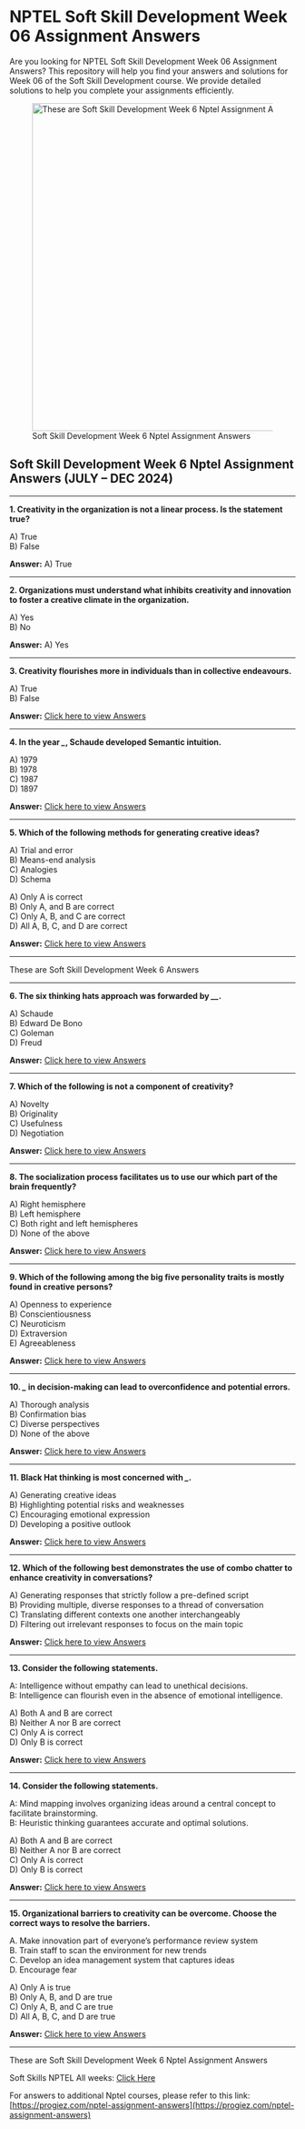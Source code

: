 # NPTEL Soft Skill Development Week 06 Assignment Answers

Are you looking for NPTEL Soft Skill Development Week 06 Assignment Answers? This repository will help you find your answers and solutions for Week 06 of the Soft Skill Development course. We provide detailed solutions to help you complete your assignments efficiently.

<figure class="aligncenter size-large is-resized"><img decoding="async" width="1024" height="576" src="https://progiez.com/wp-content/uploads/2024/08/Soft-Skills-Development-Nptel-Week-6-Assignment-Answer-and-solution-Swayam-Platform-image-1024x576.webp" alt="These are Soft Skill Development Week 6 Nptel Assignment Answers" class="wp-image-13359" title="Soft Skill Development Week 6 Nptel Assignment Answers 1" srcset="https://progiez.com/wp-content/uploads/2024/08/Soft-Skills-Development-Nptel-Week-6-Assignment-Answer-and-solution-Swayam-Platform-image-1024x576.webp 1024w, https://progiez.com/wp-content/uploads/2024/08/Soft-Skills-Development-Nptel-Week-6-Assignment-Answer-and-solution-Swayam-Platform-image-300x169.webp 300w, https://progiez.com/wp-content/uploads/2024/08/Soft-Skills-Development-Nptel-Week-6-Assignment-Answer-and-solution-Swayam-Platform-image-768x432.webp 768w, https://progiez.com/wp-content/uploads/2024/08/Soft-Skills-Development-Nptel-Week-6-Assignment-Answer-and-solution-Swayam-Platform-image.webp 1280w" sizes="(max-width: 1024px) 100vw, 1024px"><figcaption class="wp-element-caption">Soft Skill Development Week 6 Nptel Assignment Answers</figcaption></figure>

## **Soft Skill Development Week 6 Nptel Assignment Answers** (**JULY – DEC 2024**)

* * *

**1. Creativity in the organization is not a linear process. Is the statement true?**

A) True  
B) False

**Answer:** A) True

* * *

**2. Organizations must understand what inhibits creativity and innovation to foster a creative climate in the organization.**

A) Yes  
B) No

**Answer:** A) Yes

* * *

**3. Creativity flourishes more in individuals than in collective endeavours.**

A) True  
B) False

**Answer:** [Click here to view Answers](https://progiez.com/soft-skill-development-week-6-nptel-assignment-answers)

* * *

**4. In the year *\_*, Schaude developed Semantic intuition.**

A) 1979  
B) 1978  
C) 1987  
D) 1897

**Answer:** [Click here to view Answers](https://progiez.com/soft-skill-development-week-6-nptel-assignment-answers)

* * *

**5. Which of the following methods for generating creative ideas?**

A) Trial and error  
B) Means-end analysis  
C) Analogies  
D) Schema

A) Only A is correct  
B) Only A, and B are correct  
C) Only A, B, and C are correct  
D) All A, B, C, and D are correct

**Answer:** [Click here to view Answers](https://progiez.com/soft-skill-development-week-6-nptel-assignment-answers)

* * *

These are Soft Skill Development Week 6 Answers

* * *

**6. The six thinking hats approach was forwarded by *\_\_*.**

A) Schaude  
B) Edward De Bono  
C) Goleman  
D) Freud

**Answer:** [Click here to view Answers](https://progiez.com/soft-skill-development-week-6-nptel-assignment-answers)

* * *

**7. Which of the following is not a component of creativity?**

A) Novelty  
B) Originality  
C) Usefulness  
D) Negotiation

**Answer:** [Click here to view Answers](https://progiez.com/soft-skill-development-week-6-nptel-assignment-answers)

* * *

**8. The socialization process facilitates us to use our which part of the brain frequently?**

A) Right hemisphere  
B) Left hemisphere  
C) Both right and left hemispheres  
D) None of the above

**Answer:** [Click here to view Answers](https://progiez.com/soft-skill-development-week-6-nptel-assignment-answers)

* * *

**9. Which of the following among the big five personality traits is mostly found in creative persons?**

A) Openness to experience  
B) Conscientiousness  
C) Neuroticism  
D) Extraversion  
E) Agreeableness

**Answer:** [Click here to view Answers](https://progiez.com/soft-skill-development-week-6-nptel-assignment-answers)

* * *

**10. *\_* in decision-making can lead to overconfidence and potential errors.**

A) Thorough analysis  
B) Confirmation bias  
C) Diverse perspectives  
D) None of the above

**Answer:** [Click here to view Answers](https://progiez.com/soft-skill-development-week-6-nptel-assignment-answers)

* * *

**11. Black Hat thinking is most concerned with *\_*.**

A) Generating creative ideas  
B) Highlighting potential risks and weaknesses  
C) Encouraging emotional expression  
D) Developing a positive outlook

**Answer:** [Click here to view Answers](https://progiez.com/soft-skill-development-week-6-nptel-assignment-answers)

* * *

**12. Which of the following best demonstrates the use of combo chatter to enhance creativity in conversations?**

A) Generating responses that strictly follow a pre-defined script  
B) Providing multiple, diverse responses to a thread of conversation  
C) Translating different contexts one another interchangeably  
D) Filtering out irrelevant responses to focus on the main topic

**Answer:** [Click here to view Answers](https://progiez.com/soft-skill-development-week-6-nptel-assignment-answers)

* * *

**13. Consider the following statements.**

A: Intelligence without empathy can lead to unethical decisions.  
B: Intelligence can flourish even in the absence of emotional intelligence.

A) Both A and B are correct  
B) Neither A nor B are correct  
C) Only A is correct  
D) Only B is correct

**Answer:** [Click here to view Answers](https://progiez.com/soft-skill-development-week-6-nptel-assignment-answers)

* * *

**14. Consider the following statements.**

A: Mind mapping involves organizing ideas around a central concept to facilitate brainstorming.  
B: Heuristic thinking guarantees accurate and optimal solutions.

A) Both A and B are correct  
B) Neither A nor B are correct  
C) Only A is correct  
D) Only B is correct

**Answer:** [Click here to view Answers](https://progiez.com/soft-skill-development-week-6-nptel-assignment-answers)

* * *

**15. Organizational barriers to creativity can be overcome. Choose the correct ways to resolve the barriers.**

A. Make innovation part of everyone’s performance review system  
B. Train staff to scan the environment for new trends  
C. Develop an idea management system that captures ideas  
D. Encourage fear

A) Only A is true  
B) Only A, B, and D are true  
C) Only A, B, and C are true  
D) All A, B, C, and D are true

**Answer:** [Click here to view Answers](https://progiez.com/soft-skill-development-week-6-nptel-assignment-answers)

* * *

These are Soft Skill Development Week 6 Nptel Assignment Answers

Soft Skills NPTEL All weeks: [Click Here](https://progiez.com/nptel-assignment-answers/soft-skills)

For answers to additional Nptel courses, please refer to this link: [https://progiez.com/nptel-assignment-answers](https://progiez.com/nptel-assignment-answers)
